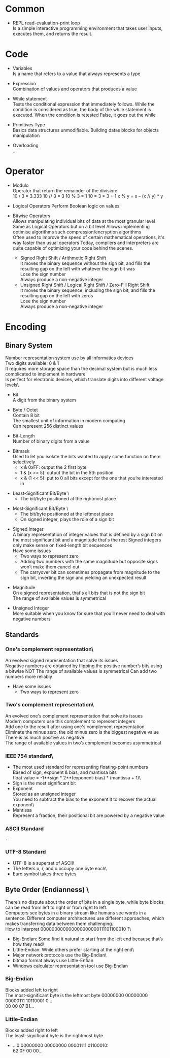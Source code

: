 # Common

+ REPL read-evaluation-print loop \
    Is a simple interactive programming environment that takes user inputs, executes them, and returns the result.



# Code

+ Variables \
    Is a name that refers to a value that always represents a type 

- Expression \
    Combination of values and operators that produces a value

+ While statement \
    Tests the conditional expression that immediately follows.
    While the condition is considered as true, the body of the while statement is executed.
    When the condition is retested False, it goes out the while

- Primitives Type \
    Basics data structures unmodifiable. Building datas blocks for objects manipulation

+ Overloading \
    ...

# Operator

+ Modulo \
    Operator that return the remainder of the division:\
    10 / 3 = 3.333
    10 // 3 = 3
    10 % 3 = 1
    10 = 3 * 3 + 1
    x % y = x – (x // y) * y
 
- Logical Operators
  Perform Boolean logic on values

- Bitwise Operators \
    Allows manipulating individual bits of data at the most granular level\
    Same as Logical Operators but on a bit level
    Allows implementing optimise algorithms such compression/encryption algorithms\
    Often used to improve the speed of certain mathematical operations, it's way faster than usual operators
    Today, compilers and interpreters are quite capable of optimizing your code behind the scenes.
    + Signed Right Shift / Arithmetic Right Shift\
      It moves the binary sequence without the sign bit, and fills the resulting gap on the left with whatever the sign bit was\
      Lose the sign number\
      Always produce a non-negative integer
    + Unsigned Right Shift / Logical Right Shift / Zero-Fill Right Shift\
      It moves the binary sequence, including the sign bit, and fills the resulting gap on the left with zeros\
      Lose the sign number\
      Always produce a non-negative integer

# Encoding

## Binary System
Number representation system use by all informatics devices\
Two digits available: 0 & 1\
It requires more storage space than the decimal system but is much less complicated to implement in hardware\
Is perfect for electronic devices, which translate digits into different voltage levels\

+ Bit \
    A digit from the binary system

- Byte / Octet  \
    Contain 8 bit\
    The smallest unit of information in modern computing\
    Can represent 256 distinct values

+ Bit-Length \
    Number of binary digits from a value

- Bitmask \
    Used to let you isolate the bits wanted to apply some function on them selectively
    + x & 0xFF: output the 2 first byte
    + 1 & (x >> 5): output the bit in the 5th position
    + x & (1 << 5): put to 0 all bits except for the one that you’re interested in

+ Least-Significant Bit/Byte \
    + The bit/byte positioned at the rightmost place

- Most-Significant Bit/Byte \
    + The bit/byte positioned at the leftmost place
    + On signed integer, plays the role of a sign bit

+ Signed Integer\
  A binary representation of integer values that is defined by a sign bit on the most significant bit and a magnitude that's the rest
  Signed integers only make sense on fixed-length bit sequences\
  Have some issues
    + Two ways to represent zero
    + Adding two numbers with the same magnitude but opposite signs won’t make them cancel out
    + The carryover bit can sometimes propagate from magnitude to the sign bit, inverting the sign and yielding an unexpected result

- Magnitude\
  On a signed representation, that's all bits that is not the sign bit\
  The range of available values is symmetrical

+ Unsigned Integer\
    More suitable when you know for sure that you’ll never need to deal with negative numbers

## Standards

### One's complement representation\
  An evolved signed representation that solve its issues\
  Negative numbers are obtained by flipping the positive number’s bits using a bitwise NOT
  The range of available values is symmetrical
  Can add two numbers more reliably
+ Have some issues
    + Two ways to represent zero

### Two's complement representation\
  An evolved one's complement representation that solve its issues\
  Modern computers use this complement to represent integers\
  Add one to the result after using one's complement representation\
  Eliminate the minus zero, the old minus zero is the biggest negative value\
  There is as much positive as negative\
  The range of available values in two’s complement becomes asymmetrical

### IEEE 754 standard\
+ The most used standard for representing floating-point numbers\
Based of sign, exponent & bias, and mantissa bits\
float value = -1\*\*sign * 2\*\*(exponent-bias) * (mantissa + 1)\
+ Sign is the most significant bit
+ Exponent\
Stored as an unsigned integer\
You need to subtract the bias to the exponent it to recover the actual exponent\
+ Mantissa\
  Represent a fraction, their positional bit are powered by a negative value

### ASCII Standard
    ...

### UTF-8 Standard
+ UTF-8 is a superset of ASCII\
+ The letters u, r, and o occupy one byte each\
+ Euro symbol takes three bytes

## Byte Order (Endianness) \
   There’s no dispute about the order of bits in a single byte, while byte blocks can be read from left to right or from right to left.\
   Computers see bytes in a binary stream like humans see words in a sentence.
   Different computer architectures use different approaches, which makes transferring data between them challenging.\
   How to interpret 000000000000000000000111101100010 ?\
   + Big-Endian: Some find it natural to start from the left end because that’s how they read\
   + Little-Endian: While others prefer starting at the right end\
   + Major network protocols use the Big-Endian\
   + bitmap format always use Little-Enfian
   + Windows calculator representation tool use Big-Endian

### Big-Endian
Blocks added left to right\
The most-significant byte is the leftmost byte
00000000 00000000 00000111 10110001 0...\
00 00 07 B1...

### Little-Endian
Blocks added right to left\
The least-significant byte is the rightmost byte
+ ...0 00000000 00000000 00001111 01100010:\
62 0F 00 00...